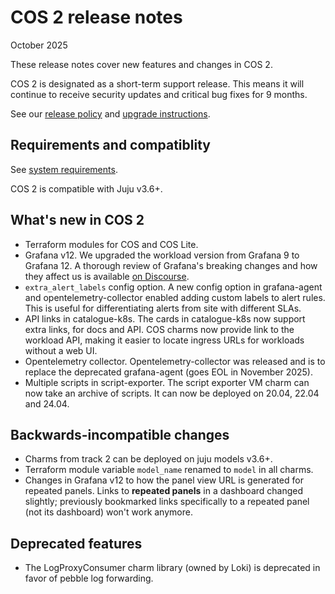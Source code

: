 # COS 2 release notes
October 2025

These release notes cover new features and changes in COS 2.

COS 2 is designated as a short-term support release. This means it will continue to receive security updates and critical bug fixes for 9 months.

See our [release policy](release-policy.md) and [upgrade instructions](../how-to/upgrade.md).

## Requirements and compatiblity
See [system requirements](system-requirements.md).

COS 2 is compatible with Juju v3.6+.

## What's new in COS 2

- Terraform modules for COS and COS Lite.
- Grafana v12. We upgraded the workload version from Grafana 9 to Grafana 12. A thorough review of Grafana's breaking changes and how they affect us is available [on Discourse](https://discourse.charmhub.io/t/cos-will-start-using-grafana-12-what-changed/18868).
- `extra_alert_labels` config option. A new config option in grafana-agent and opentelemetry-collector enabled adding custom labels to alert rules. This is useful for differentiating alerts from site with different SLAs.
- API links in catalogue-k8s. The cards in catalogue-k8s now support extra links, for docs and API. COS charms now provide link to the workload API, making it easier to locate ingress URLs
for workloads without a web UI.
- Opentelemetry collector. Opentelemetry-collector was released and is to replace the deprecated grafana-agent (goes EOL in November 2025).
- Multiple scripts in script-exporter. The script exporter VM charm can now take an archive of scripts. It can now be deployed on 20.04, 22.04 and 24.04.


## Backwards-incompatible changes
- Charms from track 2 can be deployed on juju models v3.6+.
- Terraform module variable `model_name` renamed to `model` in all charms.
- Changes in Grafana v12 to how the panel view URL is generated for repeated panels. Links to **repeated panels** in a dashboard changed slightly; previously bookmarked links specifically to a repeated panel (not its dashboard) won't work anymore.


## Deprecated features
- The LogProxyConsumer charm library (owned by Loki) is deprecated in favor of pebble log forwarding.
